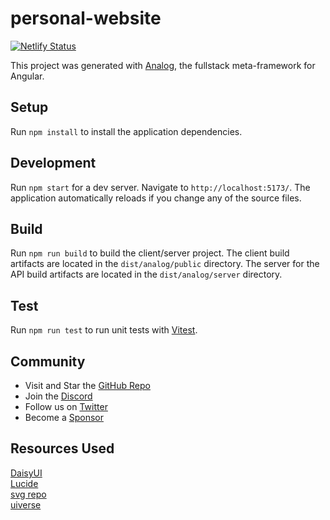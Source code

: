 # personal-website

[![Netlify Status](https://api.netlify.com/api/v1/badges/a538610c-085d-4918-82ca-7d5a00450c30/deploy-status)](https://app.netlify.com/projects/ernestineho/deploys)

This project was generated with [Analog](https://analogjs.org), the fullstack meta-framework for Angular.

## Setup

Run `npm install` to install the application dependencies.

## Development

Run `npm start` for a dev server. Navigate to `http://localhost:5173/`. The application automatically reloads if you change any of the source files.

## Build

Run `npm run build` to build the client/server project. The client build artifacts are located in the `dist/analog/public` directory. The server for the API build artifacts are located in the `dist/analog/server` directory.

## Test

Run `npm run test` to run unit tests with [Vitest](https://vitest.dev).

## Community

- Visit and Star the [GitHub Repo](https://github.com/analogjs/analog)
- Join the [Discord](https://chat.analogjs.org)
- Follow us on [Twitter](https://twitter.com/analogjs)
- Become a [Sponsor](https://github.com/sponsors/brandonroberts)

## Resources Used
[DaisyUI](https://daisyui.com/)  
[Lucide](https://lucide.dev/)  
[svg repo](https://www.svgrepo.com/)  
[uiverse](https://uiverse.io/)